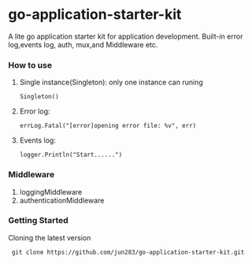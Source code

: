 # go-application-starter-kit

A lite go application starter kit for application development. Built-in error log,events log, auth, mux,and Middleware etc.

### How to use

1. Single instance(Singleton): only one instance can runing

       Singleton()

2. Error log:

       errLog.Fatal("[error]opening error file: %v", err)
       
3. Events log:

       logger.Println("Start......")

### Middleware

1. loggingMiddleware
2. authenticationMiddleware


### Getting Started

Cloning the latest version

     git clone https://github.com/jun283/go-application-starter-kit.git


